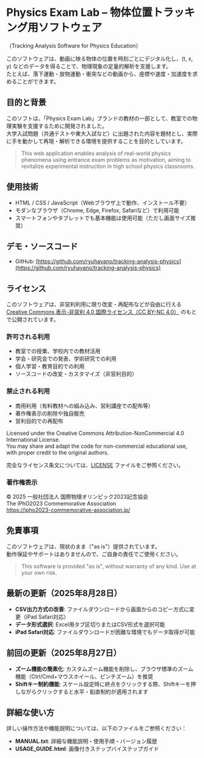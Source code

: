 # Physics Exam Lab – 物体位置トラッキング用ソフトウェア  
（Tracking Analysis Software for Physics Education）

このソフトウェアは、動画に映る物体の位置を時刻ごとにデジタル化し、(t, x, y) などのデータを得ることで、物理現象の定量的解析を支援します。  
たとえば、落下運動・放物運動・衝突などの動画から、座標や速度・加速度を求めることができます。

## 目的と背景

このソフトは、「Physics Exam Lab」ブランドの教材の一部として、教室での物理実験を支援するために開発されました。  
大学入試問題（共通テストや東大入試など）に出題された内容を題材とし、実際に手を動かして再現・解析できる環境を提供することを目的としています。

> This web application enables analysis of real-world physics phenomena using entrance exam problems as motivation, aiming to revitalize experimental instruction in high school physics classrooms.

## 使用技術

- HTML / CSS / JavaScript（Webブラウザ上で動作、インストール不要）
- モダンなブラウザ（Chrome, Edge, Firefox, Safariなど）で利用可能
- スマートフォンやタブレットでも基本機能は使用可能（ただし画面サイズ推奨）

## デモ・ソースコード

- GitHub: [https://github.com/ryuhayano/tracking-analysis-physics](https://github.com/ryuhayano/tracking-analysis-physics)

## ライセンス

このソフトウェアは、非営利利用に限り改変・再配布などが自由に行える  
[Creative Commons 表示-非営利 4.0 国際ライセンス（CC BY-NC 4.0）](https://creativecommons.org/licenses/by-nc/4.0/deed.ja) のもとで公開されています。

### 許可される利用

- 教室での授業、学校内での教材活用
- 学会・研究会での発表、学術研究での利用
- 個人学習・教育目的での利用
- ソースコードの改変・カスタマイズ（非営利目的）

### 禁止される利用

- 商用利用（有料教材への組み込み、営利講座での配布等）
- 著作権表示の削除や独自販売
- 営利目的での再配布

Licensed under the Creative Commons Attribution-NonCommercial 4.0 International License.  
You may share and adapt the code for non-commercial educational use, with proper credit to the original authors.  

完全なライセンス条文については、[LICENSE](./LICENSE) ファイルをご参照ください。

### 著作権表示

© 2025 一般社団法人 国際物理オリンピック2023記念協会  
The IPhO2023 Commemorative Association  
https://ipho2023-commemorative-association.jp/

## 免責事項

このソフトウェアは、現状のまま（"as is"）提供されています。  
動作保証やサポートはありませんので、ご自身の責任でご使用ください。

> This software is provided "as is", without warranty of any kind. Use at your own risk.

## 最新の更新（2025年8月28日）

- **CSV出力方式の改善**: ファイルダウンロードから画面からのコピー方式に変更（iPad Safari対応）
- **データ形式選択**: Excel用タブ区切りまたはCSV形式を選択可能
- **iPad Safari対応**: ファイルダウンロードが困難な環境でもデータ取得が可能

## 前回の更新（2025年8月27日）

- **ズーム機能の簡素化**: カスタムズーム機能を削除し、ブラウザ標準のズーム機能（Ctrl/Cmd+マウスホイール、ピンチズーム）を推奨
- **Shiftキー制約機能**: スケール設定時に終点をクリックする際、Shiftキーを押しながらクリックすると水平・鉛直制約が適用されます

## 詳細な使い方

詳しい操作方法や機能説明については、以下のファイルをご参照ください：

- **MANUAL.txt**: 詳細な機能説明・使用手順・バージョン履歴
- **USAGE_GUIDE.html**: 画像付きステップバイステップガイド
